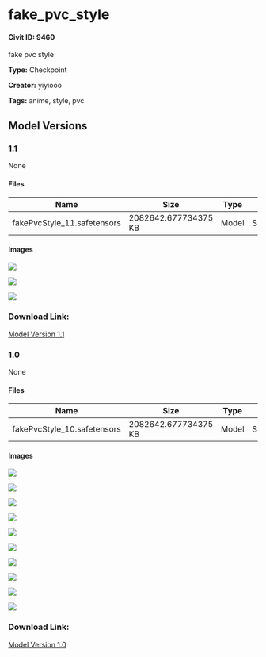 # fake_pvc_style

#### Civit ID: 9460

<p>fake pvc style</p>

**Type:** Checkpoint

**Creator:** yiyiooo

**Tags:** anime, style, pvc

## Model Versions

### 1.1

None

#### Files

| Name | Size | Type | Format | Download Url | AutoV1 | AutoV2 | SHA256 | CRC32 | BLAKE3 |
| --- | --- | --- | --- | --- | --- | --- | --- | --- | --- |
| fakePvcStyle_11.safetensors | 2082642.677734375 KB | Model | SafeTensor | https://civitai.com/api/download/models/19683 | 8E121FEC | 3EEDE11BF8 | 3EEDE11BF8B227FF16D1F920E9087104A785BDC271F8B694612D76271D79606D | 3A4B8124 | 0D0FF745472B709BBD9EA9EFC94D3EADDD3640FC6DCD592403E6FBB0B9A2C9A8 |

#### Images

<p><img src="https://image.civitai.com/xG1nkqKTMzGDvpLrqFT7WA/d2c5eda1-a617-4c67-401a-9cf2ea383300/width=450/207128.jpeg" /></p>

<p><img src="https://image.civitai.com/xG1nkqKTMzGDvpLrqFT7WA/5a2a3607-c9e2-4154-4e53-34020ad73200/width=450/207125.jpeg" /></p>

<p><img src="https://image.civitai.com/xG1nkqKTMzGDvpLrqFT7WA/017f536b-58cf-47b1-8db9-ada75786c500/width=450/207129.jpeg" /></p>

### Download Link:

[Model Version 1.1](https://civitai.com/api/download/models/19683)

### 1.0

None

#### Files

| Name | Size | Type | Format | Download Url | AutoV1 | AutoV2 | SHA256 | CRC32 | BLAKE3 |
| --- | --- | --- | --- | --- | --- | --- | --- | --- | --- |
| fakePvcStyle_10.safetensors | 2082642.677734375 KB | Model | SafeTensor | https://civitai.com/api/download/models/11227 | 9DA87C34 | C069DEC8A7 | C069DEC8A798597A47264219CC813230A5C006C81A221F079695C63DFC10F137 | 7350D0FE | F752CA11E49DFD0CCF6BC7CDD26CFFE2BA436632A05C486B2BCAB97412B4B90E |

#### Images

<p><img src="https://image.civitai.com/xG1nkqKTMzGDvpLrqFT7WA/7134a6a9-e67b-42e5-5c51-2013e0b19400/width=450/111406.jpeg" /></p>

<p><img src="https://image.civitai.com/xG1nkqKTMzGDvpLrqFT7WA/24fd57b6-7874-4c09-88da-5607b8446b00/width=450/111408.jpeg" /></p>

<p><img src="https://image.civitai.com/xG1nkqKTMzGDvpLrqFT7WA/175b6517-3b60-4e9a-4775-99d3cbaf1700/width=450/108108.jpeg" /></p>

<p><img src="https://image.civitai.com/xG1nkqKTMzGDvpLrqFT7WA/8aaa1dbc-9f1f-456f-a180-631546ef9400/width=450/108106.jpeg" /></p>

<p><img src="https://image.civitai.com/xG1nkqKTMzGDvpLrqFT7WA/59544b8b-dbcf-4273-a09e-1f099610c900/width=450/108105.jpeg" /></p>

<p><img src="https://image.civitai.com/xG1nkqKTMzGDvpLrqFT7WA/eced97b7-b5e5-4325-f9ed-5e76679c4200/width=450/111402.jpeg" /></p>

<p><img src="https://image.civitai.com/xG1nkqKTMzGDvpLrqFT7WA/b2d82fc8-1b8a-448c-8a76-69825a314900/width=450/111409.jpeg" /></p>

<p><img src="https://image.civitai.com/xG1nkqKTMzGDvpLrqFT7WA/33c3f463-787b-44e7-36bf-2c1416922100/width=450/111405.jpeg" /></p>

<p><img src="https://image.civitai.com/xG1nkqKTMzGDvpLrqFT7WA/220fc8d1-43e3-4007-b7f2-88681e25ad00/width=450/111410.jpeg" /></p>

<p><img src="https://image.civitai.com/xG1nkqKTMzGDvpLrqFT7WA/495d4ade-dbf1-4b49-0aa2-1576361b4600/width=450/111407.jpeg" /></p>

### Download Link:

[Model Version 1.0](https://civitai.com/api/download/models/11227)

